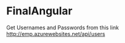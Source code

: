 # FinalAngular

Get Usernames and Passwords from this link 
http://emp.azurewebsites.net/api/users

